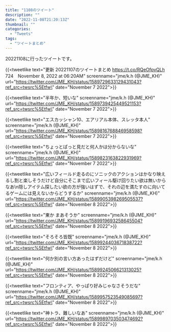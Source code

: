 ```yaml
---
title: "1108のツイート"
description: ""
date: "2022-11-08T21:20:13Z"
thumbnail: ""
categories:
  - "Tweets"
tags:
  - "ツイートまとめ"
---
```

20221108に行ったツイートです。
<!--more-->
{{<tweetlike text=\"更新 20221107のツイートまとめ https://t.co/RQeOfpvQLh 724　November 8, 2022 at 06:20AM\" screenname=\"jme/k.h (@JME_KH)\" url=\"https://twitter.com/JME_KH/status/1589729633129431043?ref_src=twsrc%5Etfw\" date=\"November 7 2022\">}}

{{<tweetlike text=\"半年か、短いな\" screenname=\"jme/k.h (@JME_KH)\" url=\"https://twitter.com/JME_KH/status/1589739425449521153?ref_src=twsrc%5Etfw\" date=\"November 7 2022\">}}

{{<tweetlike text=\"エスカッシャン10、エアリアル本体、スレッタ本人\" screenname=\"jme/k.h (@JME_KH)\" url=\"https://twitter.com/JME_KH/status/1589816768846958598?ref_src=twsrc%5Etfw\" date=\"November 7 2022\">}}

{{<tweetlike text=\"ちょっとぱっと見だと何人かは分からないな\" screenname=\"jme/k.h (@JME_KH)\" url=\"https://twitter.com/JME_KH/status/1589823163822931969?ref_src=twsrc%5Etfw\" date=\"November 7 2022\">}}

{{<tweetlike text=\"広いフィールド走るのにソニックのアクションはかなり映えるし割と楽しそうだけど自分にそこまで広いフィール駆け回りたい欲は無いからなあ\n隠しアイテム探したい欲の方が強いはずで、それの辺を満たすのに向いてるゲームには見えないからどうするか\" screenname=\"jme/k.h (@JME_KH)\" url=\"https://twitter.com/JME_KH/status/1589905398269505537?ref_src=twsrc%5Etfw\" date=\"November 8 2022\">}}

{{<tweetlike text=\"東か まあそうか\" screenname=\"jme/k.h (@JME_KH)\" url=\"https://twitter.com/JME_KH/status/1589919693258645504?ref_src=twsrc%5Etfw\" date=\"November 8 2022\">}}

{{<tweetlike text=\"そろそろ皆既\" screenname=\"jme/k.h (@JME_KH)\" url=\"https://twitter.com/JME_KH/status/1589924403671838722?ref_src=twsrc%5Etfw\" date=\"November 8 2022\">}}

{{<tweetlike text=\"何か別の言い方あったはずだけど\" screenname=\"jme/k.h (@JME_KH)\" url=\"https://twitter.com/JME_KH/status/1589924506621313025?ref_src=twsrc%5Etfw\" date=\"November 8 2022\">}}

{{<tweetlike text=\"フロンティア、やっぱり好みじゃなさそうだな\" screenname=\"jme/k.h (@JME_KH)\" url=\"https://twitter.com/JME_KH/status/1589957523549085697?ref_src=twsrc%5Etfw\" date=\"November 8 2022\">}}

{{<tweetlike text=\"神トラ、難しいなあ\" screenname=\"jme/k.h (@JME_KH)\" url=\"https://twitter.com/JME_KH/status/1589989703503474692?ref_src=twsrc%5Etfw\" date=\"November 8 2022\">}}

